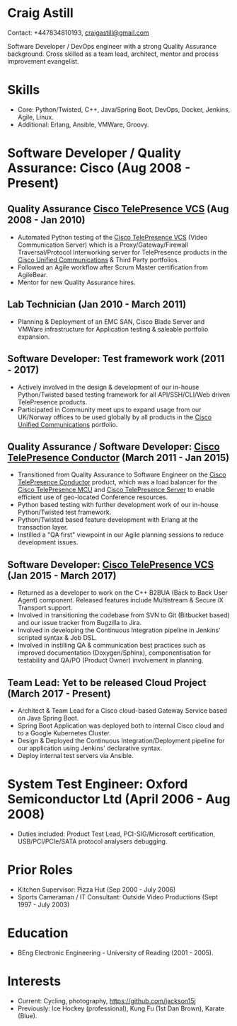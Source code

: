 Craig Astill
============

Contact: +447834810193, craigastill@gmail.com

Software Developer / DevOps engineer with a strong Quality Assurance
background. Cross skilled as a team lead, architect, mentor and process
improvement evangelist.

Skills
======

* Core: Python/Twisted, C++, Java/Spring Boot, DevOps, Docker, Jenkins,
  Agile, Linux.
* Additional: Erlang, Ansible, VMWare, Groovy.

Software Developer / Quality Assurance: Cisco (Aug 2008 - Present)
==================================================================

Quality Assurance [Cisco TelePresence VCS] (Aug 2008 - Jan 2010)
----------------------------------------------------------------

* Automated Python testing of the [Cisco TelePresence VCS] (Video Communication
  Server) which is a Proxy/Gateway/Firewall Traversal/Protocol Interworking
  server for TelePresence products in the [Cisco Unified Communications] &
  Third Party portfolios.
* Followed an Agile workflow after Scrum Master certification from AgileBear.
* Mentor for new Quality Assurance hires.

Lab Technician (Jan 2010 - March 2011)
--------------------------------------

* Planning & Deployment of an EMC SAN, Cisco Blade Server and VMWare
  infrastructure for Application testing & saleable portfolio expansion.

Software Developer: Test framework work (2011 - 2017)
-----------------------------------------------------

* Actively involved in the design & development of our in-house Python/Twisted
  based testing framework for all API/SSH/CLI/Web driven TelePresence products.
* Participated in Community meet ups to expand usage from our UK/Norway offices
  to be used globally by all products in the [Cisco Unified Communications]
  portfolio.

Quality Assurance / Software Developer: [Cisco TelePresence Conductor] (March 2011 - Jan 2015)
----------------------------------------------------------------------------------------------

* Transitioned from Quality Assurance to Software Engineer on the
  [Cisco TelePresence Conductor] product, which was a load balancer for the
  [Cisco TelePresence MCU] and [Cisco TelePresence Server] to enable efficient
  use of geo-located Conference resources.
* Python based testing with further development work of our in-house
  Python/Twisted test framework.
* Python/Twisted based feature development with Erlang at the transaction
  layer.
* Instilled a "QA first" viewpoint in our Agile planning sessions to reduce
  development issues.

Software Developer: [Cisco TelePresence VCS] (Jan 2015 - March 2017)
--------------------------------------------------------------------

* Returned as a developer to work on the C++ B2BUA (Back to Back User Agent)
  component. Released features include Multistream & Secure iX Transport
  support.
* Involved in transitioning the codebase from SVN to Git (Bitbucket based) and
  our issue tracker from Bugzilla to Jira.
* Involved in developing the Continuous Integration pipeline in Jenkins'
  scripted syntax & Job DSL.
* Involved in instilling QA & communication best practices such as improved
  documentation (Doxygen/Sphinx), componentisation for testability and QA/PO
  (Product Owner) involvement in planning.

Team Lead: Yet to be released Cloud Project (March 2017 - Present)
------------------------------------------------------------------

* Architect & Team Lead for a Cisco cloud-based Gateway Service based on Java
  Spring Boot.
* Spring Boot Application was deployed both to internal Cisco cloud and to a
  Google Kubernetes Cluster.
* Design & Deployed the Continuous Integration/Deployment pipeline for our
  application using Jenkins' declarative syntax.
* Deploy internal test servers via Ansible.

System Test Engineer: Oxford Semiconductor Ltd (April 2006 - Aug 2008)
======================================================================

* Duties included: Product Test Lead, PCI-SIG/Microsoft certification,
  USB/PCI/PCIe/SATA protocol analysers debugging.

Prior Roles
===========

* Kitchen Supervisor: Pizza Hut (Sep 2000 - July 2006)
* Sports Cameraman / IT Consultant: Outside Video Productions (Sept 1997 - July 2003)

Education
=========

* BEng Electronic Engineering - University of Reading (2001 - 2005).

Interests
=========

* Current: Cycling, photography, https://github.com/jackson15j
* Previously: Ice Hockey (professional), Kung Fu (1st Dan Brown), Karate
  (Blue).


[Cisco TelePresence VCS]: https://www.cisco.com/c/en/us/products/unified-communications/telepresence-video-communication-server-vcs/index.html
[Cisco TelePresence Conductor]: https://www.cisco.com/c/en/us/products/conferencing/telepresence-conductor/index.html
[Cisco TelePresence MCU]: https://www.cisco.com/c/en/us/products/conferencing/telepresence-mcu-mse-series/index.html
[Cisco TelePresence Server]: https://www.cisco.com/c/en/us/products/conferencing/telepresence-server/index.html
[Cisco Unified Communications]: https://www.cisco.com/c/en/us/products/unified-communications/index.html
